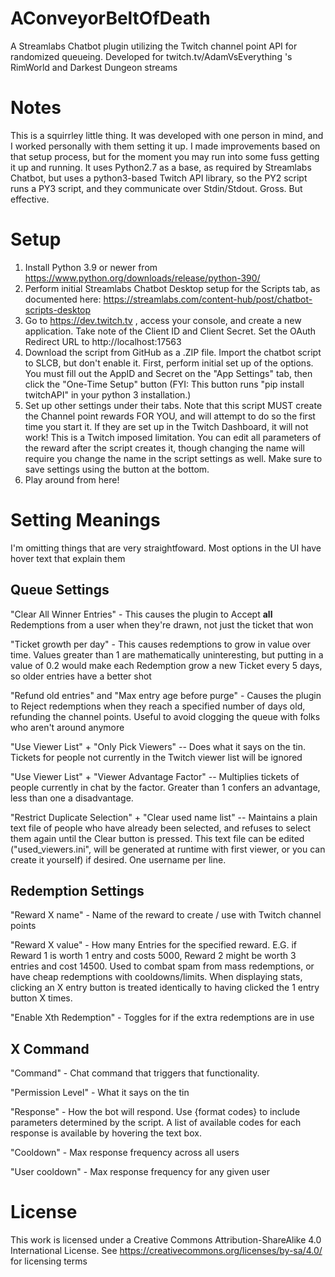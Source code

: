 # AConveyorBeltOfDeath
A Streamlabs Chatbot plugin utilizing the Twitch channel point API for randomized queueing. Developed for twitch.tv/AdamVsEverything 's RimWorld and Darkest Dungeon streams

# Notes
This is a squirrley little thing. It was developed with one person in mind, and I worked personally with them setting it up. I made improvements based on that setup process, but for the moment you may run into some fuss getting it up and running. It uses Python2.7 as a base, as required by Streamlabs Chatbot, but uses a python3-based Twitch API library, so the PY2 script runs a PY3 script, and they communicate over Stdin/Stdout. Gross. But effective.

# Setup
1. Install Python 3.9 or newer from https://www.python.org/downloads/release/python-390/
2. Perform initial Streamlabs Chatbot Desktop setup for the Scripts tab, as documented here: https://streamlabs.com/content-hub/post/chatbot-scripts-desktop
3. Go to https://dev.twitch.tv , access your console, and create a new application. Take note of the Client ID and Client Secret. Set the OAuth Redirect URL to http://localhost:17563
4. Download the script from GitHub as a .ZIP file. Import the chatbot script to SLCB, but don't enable it. First, perform initial set up of the options. You must fill out the AppID and Secret on the "App Settings" tab, then click the "One-Time Setup" button (FYI: This button runs "pip install twitchAPI" in your python 3 installation.)
5. Set up other settings under their tabs. Note that this script MUST create the Channel point rewards FOR YOU, and will attempt to do so the first time you start it. If they are set up in the Twitch Dashboard, it will not work! This is a Twitch imposed limitation. You can edit all parameters of the reward after the script creates it, though changing the name will require you change the name in the script settings as well. Make sure to save settings using the button at the bottom.
6. Play around from here!

# Setting Meanings

I'm omitting things that are very straightfoward. Most options in the UI have hover text that explain them

## Queue Settings
"Clear All Winner Entries" - This causes the plugin to Accept **all** Redemptions from a user when they're drawn, not just the ticket that won

"Ticket growth per day" - This causes redemptions to grow in value over time. Values greater than 1 are mathematically uninteresting, but putting in a value of 0.2 would make each Redemption grow a new Ticket every 5 days, so older entries have a better shot

"Refund old entries" and "Max entry age before purge" - Causes the plugin to Reject redemptions when they reach a specified number of days old, refunding the channel points. Useful to avoid clogging the queue with folks who aren't around anymore

"Use Viewer List" + "Only Pick Viewers" -- Does what it says on the tin. Tickets for people not currently in the Twitch viewer list will be ignored

"Use Viewer List" + "Viewer Advantage Factor" -- Multiplies tickets of people currently in chat by the factor. Greater than 1 confers an advantage, less than one a disadvantage. 

"Restrict Duplicate Selection" + "Clear used name list" -- Maintains a plain text file of people who have already been selected, and refuses to select them again until the Clear button is pressed. This text file can be edited ("used_viewers.ini", will be generated at runtime with first viewer, or you can create it yourself) if desired. One username per line.

## Redemption Settings

"Reward X name" - Name of the reward to create / use with Twitch channel points

"Reward X value" - How many Entries for the specified reward. E.G. if Reward 1 is worth 1 entry and costs 5000, Reward 2 might be worth 3 entries and cost 14500. Used to combat spam from mass redemptions, or have cheap redemptions with cooldowns/limits. When displaying stats, clicking an X entry button is treated identically to having clicked the 1 entry button X times.

"Enable Xth Redemption" - Toggles for if the extra redemptions are in use

## X Command 

"Command" - Chat command that triggers that functionality. 

"Permission Level" - What it says on the tin

"Response" - How the bot will respond. Use {format codes} to include parameters determined by the script. A list of available codes for each response is available by hovering the text box.

"Cooldown" - Max response frequency across all users

"User cooldown" - Max response frequency for any given user



# License

This work is licensed under a Creative Commons Attribution-ShareAlike 4.0 International License. See https://creativecommons.org/licenses/by-sa/4.0/ for licensing terms

